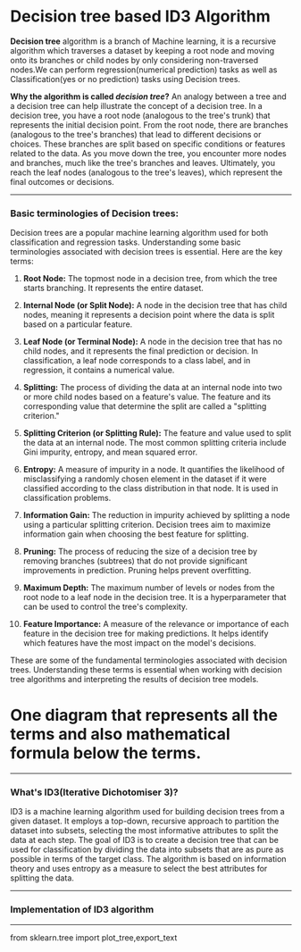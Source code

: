 # Decision tree based ID3 Algorithm
**Decision tree** algorithm is a branch of Machine learning, it is a recursive algorithm which traverses a dataset by keeping a root node and moving onto its branches or child nodes by only considering non-traversed nodes.We can perform regression(numerical prediction) tasks as well as Classification(yes or no prediction) tasks using Decision trees. 

**Why the algorithm is called *decision tree*?**
An analogy between a tree and a decision tree can help illustrate the concept of a decision tree. In a decision tree, you have a root node (analogous to the tree's trunk) that represents the initial decision point. From the root node, there are branches (analogous to the tree's branches) that lead to different decisions or choices. These branches are split based on specific conditions or features related to the data. As you move down the tree, you encounter more nodes and branches, much like the tree's branches and leaves. Ultimately, you reach the leaf nodes (analogous to the tree's leaves), which represent the final outcomes or decisions.
________________________________________________________________________________________________________
### Basic terminologies of Decision trees: 
Decision trees are a popular machine learning algorithm used for both classification and regression tasks. Understanding some basic terminologies associated with decision trees is essential. Here are the key terms:

1. **Root Node:** The topmost node in a decision tree, from which the tree starts branching. It represents the entire dataset.

2. **Internal Node (or Split Node):** A node in the decision tree that has child nodes, meaning it represents a decision point where the data is split based on a particular feature.

3. **Leaf Node (or Terminal Node):** A node in the decision tree that has no child nodes, and it represents the final prediction or decision. In classification, a leaf node corresponds to a class label, and in regression, it contains a numerical value.

4. **Splitting:** The process of dividing the data at an internal node into two or more child nodes based on a feature's value. The feature and its corresponding value that determine the split are called a "splitting criterion."

5. **Splitting Criterion (or Splitting Rule):** The feature and value used to split the data at an internal node. The most common splitting criteria include Gini impurity, entropy, and mean squared error.

6. **Entropy:** A measure of impurity in a node. It quantifies the likelihood of misclassifying a randomly chosen element in the dataset if it were classified according to the class distribution in that node. It is used in classification problems.

7. **Information Gain:** The reduction in impurity achieved by splitting a node using a particular splitting criterion. Decision trees aim to maximize information gain when choosing the best feature for splitting.

8. **Pruning:** The process of reducing the size of a decision tree by removing branches (subtrees) that do not provide significant improvements in prediction. Pruning helps prevent overfitting.

9. **Maximum Depth:** The maximum number of levels or nodes from the root node to a leaf node in the decision tree. It is a hyperparameter that can be used to control the tree's complexity.

10. **Feature Importance:** A measure of the relevance or importance of each feature in the decision tree for making predictions. It helps identify which features have the most impact on the model's decisions.

These are some of the fundamental terminologies associated with decision trees. Understanding these terms is essential when working with decision tree algorithms and interpreting the results of decision tree models.
# One diagram that represents all the terms and also mathematical formula below the terms.
____________________________________________________________________________
### What's ID3(Iterative Dichotomiser 3)?
ID3 is a machine learning algorithm used for building decision trees from a given dataset. It employs a top-down, recursive approach to partition the dataset into subsets, selecting the most informative attributes to split the data at each step. The goal of ID3 is to create a decision tree that can be used for classification by dividing the data into subsets that are as pure as possible in terms of the target class. The algorithm is based on information theory and uses entropy as a measure to select the best attributes for splitting the data.
_____________________________________________________________________________________________________________________________________________________________
### Implementation of ID3 algorithm 













----------------------------------------------------------------------------------------------
from sklearn.tree import plot_tree,export_text

